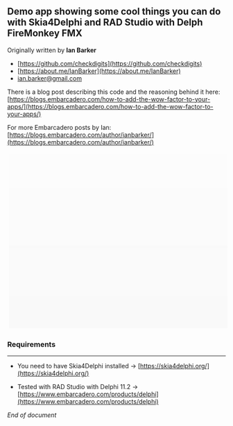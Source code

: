 # 
 ## Demo app showing some cool things you can do with Skia4Delphi and RAD Studio with Delph FireMonkey FMX

 Originally written by **Ian Barker**
            
* [https://github.com/checkdigits](https://github.com/checkdigits)
* [https://about.me/IanBarker](https://about.me/IanBarker)
* [ian.barker@gmail.com](mailto:ian.barker@gmail.com)

There is a blog post describing this code and the reasoning behind it here: [https://blogs.embarcadero.com/how-to-add-the-wow-factor-to-your-apps/](https://blogs.embarcadero.com/how-to-add-the-wow-factor-to-your-apps/)

For more Embarcadero posts by Ian: [https://blogs.embarcadero.com/author/ianbarker/](https://blogs.embarcadero.com/author/ianbarker/)

<img src="https://github.com/checkdigits/wow_app_example/blob/main/demo_gif/wow_app_demo_sample.gif" alt="Demo" style="vertical-align:top; margin:4px">


### Requirements

---

* You need to have Skia4Delphi installed -> [https://skia4delphi.org/](https://skia4delphi.org/)

* Tested with RAD Studio with Delphi 11.2 -> [https://www.embarcadero.com/products/delphi](https://www.embarcadero.com/products/delphi)

  
*End of document*
 